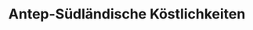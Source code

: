 ---
title: "Antep-Südländische Köstlichkeiten"
url: /seesen/antep-suedlaendische-koestlichkeiten/
---